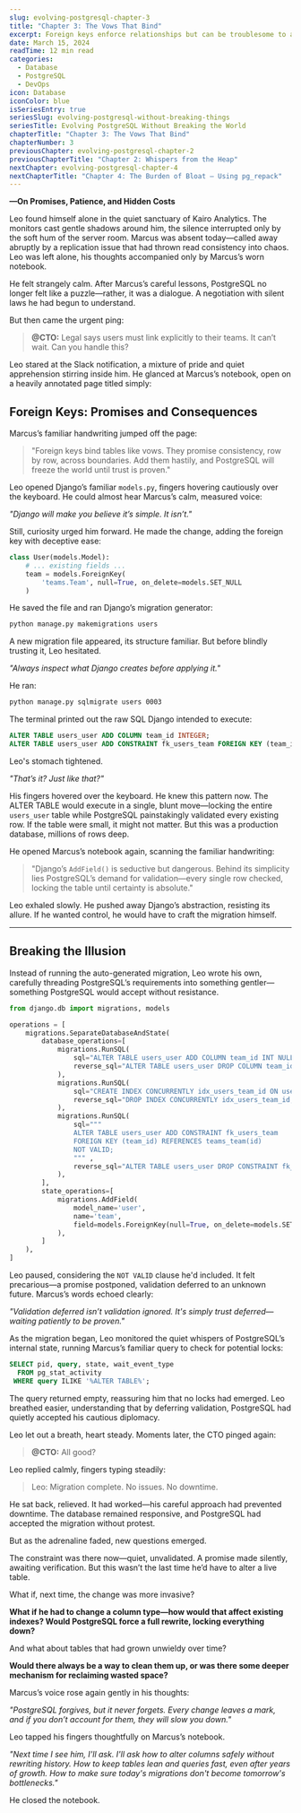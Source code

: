 ```yaml
---
slug: evolving-postgresql-chapter-3
title: "Chapter 3: The Vows That Bind"
excerpt: Foreign keys enforce relationships but can be troublesome to add to existing tables. Learn how to safely implement them without disrupting your system.
date: March 15, 2024
readTime: 12 min read
categories:
  - Database
  - PostgreSQL
  - DevOps
icon: Database
iconColor: blue
isSeriesEntry: true
seriesSlug: evolving-postgresql-without-breaking-things
seriesTitle: Evolving PostgreSQL Without Breaking the World
chapterTitle: "Chapter 3: The Vows That Bind"
chapterNumber: 3
previousChapter: evolving-postgresql-chapter-2
previousChapterTitle: "Chapter 2: Whispers from the Heap"
nextChapter: evolving-postgresql-chapter-4
nextChapterTitle: "Chapter 4: The Burden of Bloat – Using pg_repack"
---
```


**—On Promises, Patience, and Hidden Costs**  

Leo found himself alone in the quiet sanctuary of Kairo Analytics. The monitors cast gentle shadows around him, the silence interrupted only by the soft hum of the server room. Marcus was absent today—called away abruptly by a replication issue that had thrown read consistency into chaos. Leo was left alone, his thoughts accompanied only by Marcus’s worn notebook.  

He felt strangely calm. After Marcus’s careful lessons, PostgreSQL no longer felt like a puzzle—rather, it was a dialogue. A negotiation with silent laws he had begun to understand.  

But then came the urgent ping:  

> **@CTO:** Legal says users must link explicitly to their teams. It can’t wait. Can you handle this?  

Leo stared at the Slack notification, a mixture of pride and quiet apprehension stirring inside him. He glanced at Marcus’s notebook, open on a heavily annotated page titled simply:  

## Foreign Keys: Promises and Consequences  

Marcus’s familiar handwriting jumped off the page:  

> "Foreign keys bind tables like vows. They promise consistency, row by row, across boundaries. Add them hastily, and PostgreSQL will freeze the world until trust is proven."  

Leo opened Django’s familiar `models.py`, fingers hovering cautiously over the keyboard. He could almost hear Marcus’s calm, measured voice:  

*"Django will make you believe it’s simple. It isn’t."*  

Still, curiosity urged him forward. He made the change, adding the foreign key with deceptive ease:  

```python
class User(models.Model):  
    # ... existing fields ...
    team = models.ForeignKey(
        'teams.Team', null=True, on_delete=models.SET_NULL
    )
```

He saved the file and ran Django’s migration generator:

```bash
python manage.py makemigrations users
```

A new migration file appeared, its structure familiar. But before blindly trusting it, Leo hesitated.  

*"Always inspect what Django creates before applying it."*  

He ran:  

```bash
python manage.py sqlmigrate users 0003
```

The terminal printed out the raw SQL Django intended to execute:  

```sql
ALTER TABLE users_user ADD COLUMN team_id INTEGER;
ALTER TABLE users_user ADD CONSTRAINT fk_users_team FOREIGN KEY (team_id) REFERENCES teams_team(id);
```

Leo's stomach tightened.  

*"That’s it? Just like that?"*  

His fingers hovered over the keyboard. He knew this pattern now. The ALTER TABLE would execute in a single, blunt move—locking the entire `users_user` table while PostgreSQL painstakingly validated every existing row. If the table were small, it might not matter. But this was a production database, millions of rows deep.  

He opened Marcus’s notebook again, scanning the familiar handwriting:  

> "Django’s `AddField()` is seductive but dangerous. Behind its simplicity lies PostgreSQL’s demand for validation—every single row checked, locking the table until certainty is absolute."  

Leo exhaled slowly. He pushed away Django’s abstraction, resisting its allure. If he wanted control, he would have to craft the migration himself.  

---

## Breaking the Illusion  

Instead of running the auto-generated migration, Leo wrote his own, carefully threading PostgreSQL’s requirements into something gentler—something PostgreSQL would accept without resistance.  

```python
from django.db import migrations, models

operations = [
    migrations.SeparateDatabaseAndState(
        database_operations=[
            migrations.RunSQL(
                sql="ALTER TABLE users_user ADD COLUMN team_id INT NULL;",
                reverse_sql="ALTER TABLE users_user DROP COLUMN team_id;"
            ),
            migrations.RunSQL(
                sql="CREATE INDEX CONCURRENTLY idx_users_team_id ON users_user(team_id);",
                reverse_sql="DROP INDEX CONCURRENTLY idx_users_team_id;"
            ),
            migrations.RunSQL(
                sql="""
                ALTER TABLE users_user ADD CONSTRAINT fk_users_team
                FOREIGN KEY (team_id) REFERENCES teams_team(id)
                NOT VALID;
                """ ,
                reverse_sql="ALTER TABLE users_user DROP CONSTRAINT fk_user_team;"
            ),
        ],
        state_operations=[
            migrations.AddField(
                model_name='user',
                name='team',
                field=models.ForeignKey(null=True, on_delete=models.SET_NULL, to='teams.Team'),
            ),
        ]
    ),
]
```

Leo paused, considering the `NOT VALID` clause he'd included. It felt precarious—a promise postponed, validation deferred to an unknown future. Marcus’s words echoed clearly:  

*"Validation deferred isn’t validation ignored. It's simply trust deferred—waiting patiently to be proven."*  

As the migration began, Leo monitored the quiet whispers of PostgreSQL’s internal state, running Marcus’s familiar query to check for potential locks:  

```sql
SELECT pid, query, state, wait_event_type
  FROM pg_stat_activity
 WHERE query ILIKE '%ALTER TABLE%';
```  

The query returned empty, reassuring him that no locks had emerged. Leo breathed easier, understanding that by deferring validation, PostgreSQL had quietly accepted his cautious diplomacy.  

Leo let out a breath, heart steady. Moments later, the CTO pinged again:  

> **@CTO:** All good?  

Leo replied calmly, fingers typing steadily:  

> Leo: Migration complete. No issues. No downtime.  

He sat back, relieved. It had worked—his careful approach had prevented downtime. The database remained responsive, and PostgreSQL had accepted the migration without protest.  

But as the adrenaline faded, new questions emerged.  

The constraint was there now—quiet, unvalidated. A promise made silently, awaiting verification. But this wasn’t the last time he’d have to alter a live table.

What if, next time, the change was more invasive?  

**What if he had to change a column type—how would that affect existing indexes? Would PostgreSQL force a full rewrite, locking everything down?**  

And what about tables that had grown unwieldy over time?  

**Would there always be a way to clean them up, or was there some deeper mechanism for reclaiming wasted space?**  

Marcus’s voice rose again gently in his thoughts:  

*"PostgreSQL forgives, but it never forgets. Every change leaves a mark, and if you don’t account for them, they will slow you down."*  

Leo tapped his fingers thoughtfully on Marcus’s notebook.  

*"Next time I see him, I'll ask. I'll ask how to alter columns safely without rewriting history. How to keep tables lean and queries fast, even after years of growth. How to make sure today's migrations don't become tomorrow's bottlenecks."*  

He closed the notebook.  